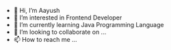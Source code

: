 - 👋 Hi, I’m Aayush
- 👀 I’m interested in Frontend Developer
- 🌱 I’m currently learning Java Programming Language
- 💞️ I’m looking to collaborate on ...
- 📫 How to reach me ...

<!---
yayush05/yayush05 is a ✨ special ✨ repository because its `README.md` (this file) appears on your GitHub profile.
You can click the Preview link to take a look at your changes.
--->
